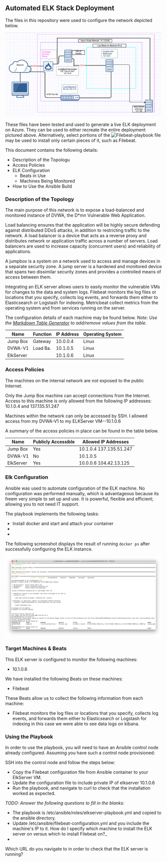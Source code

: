 ## Automated ELK Stack Deployment

The files in this repository were used to configure the network depicted below.

![Diagram](https://github.com/mlinarte25/ELK-Project/blob/master/Images/Screen%20Shot%202020-04-21%20at%209.40.15%20PM.png)

These files have been tested and used to generate a live ELK deployment on Azure. They can be used to either recreate the entire deployment pictured above. Alternatively, select portions of the ![Filebeat-playbook](https://github.com/mlinarte25/ELK-Project/blob/master/filebeat-playbook.yml) file may be used to install only certain pieces of it, such as Filebeat.


This document contains the following details:
- Description of the Topologu
- Access Policies
- ELK Configuration
  - Beats in Use
  - Machines Being Monitored
- How to Use the Ansible Build


### Description of the Topology

The main purpose of this network is to expose a load-balanced and monitored instance of DVWA, the D*mn Vulnerable Web Application.

Load balancing ensures that the application will be highly secure defending against distributed DDoS attacks, in addition to restricting traffic to the network.
A load balancer is a device that acts as a reverse proxy and distributes network or application traffic across a number of servers. Load balancers are used to increase capacity (concurrent users) and reliability of applications.

A jumpbox is a system on a network used to access and manage devices in a separate security zone. A jump server is a hardened and monitored device that spans two dissimilar security zones and provides a controlled means of access between them.

Integrating an ELK server allows users to easily monitor the vulnerable VMs for changes to the data and system logs.
Filebeat monitors the log files or locations that you specify, collects log events, and forwards them either to Elasticsearch or Logstash for indexing.
Metricbeat collect metrics from the operating system and from services running on the server.

The configuration details of each machine may be found below.
_Note: Use the [Markdown Table Generator](http://www.tablesgenerator.com/markdown_tables) to add/remove values from the table_.

| Name     | Function | IP Address | Operating System |
|----------|----------|------------|------------------|
| Jump Box | Gateway  | 10.0.0.4   | Linux            |
| DVWA-V1  | Load Ba. | 10.1.0.5   | Linux            |
| ElkServer|          | 10.1.0.6   | Linux            |

### Access Policies

The machines on the internal network are not exposed to the public Internet. 

Only the Jump Box machine can accept connections from the Internet. Access to this machine is only allowed from the following IP addresses: 10.1.0.4 and 137.135.51.247

Machines within the network can only be accessed by SSH.
I allowed access from my DVWA-V1 to my ELKServer VM--10.1.0.6

A summary of the access policies in place can be found in the table below.

| Name     | Publicly Accessible | Allowed IP Addresses  |
|----------|---------------------|-----------------------|
| Jump Box | Yes                 |10.1.0.4 137.135.51.247|    
| DVWA-V1  | No                  |10.1.0.5               |
|ElkServer | Yes                 |10.0.0.6 104.42.13.125 |

### Elk Configuration

Ansible was used to automate configuration of the ELK machine. No configuration was performed manually, which is advantageous because its freem very simple to set up and use. It is powerful, flexible and efficient; allowing you to not need IT support.

The playbook implements the following tasks:
- Install docker and start and attach your container
- 
- 

The following screenshot displays the result of running `docker ps` after successfully configuring the ELK instance.

![docker ps](https://github.com/mlinarte25/ELK-Project/blob/master/Images/Docker%20ps.png)

### Target Machines & Beats
This ELK server is configured to monitor the following machines:
- 10.1.0.6

We have installed the following Beats on these machines:
- Filebeat

These Beats allow us to collect the following information from each machine:
- Filebeat monitors the log files or locations that you specify, collects log events, and forwards them either to Elasticsearch or Logstash for indexing in this case we were able to see data logs on kibana.

### Using the Playbook
In order to use the playbook, you will need to have an Ansible control node already configured. Assuming you have such a control node provisioned: 

SSH into the control node and follow the steps below:
- Copy the Filebeat configuration file from Ansible container to your ElkServer VM.
- Update the configuration file to include private IP of elkserver 10.1.0.6
- Run the playbook, and navigate to curl to check that the installation worked as expected.

_TODO: Answer the following questions to fill in the blanks:_
- The playbook is /etc/ansible/roles/elkserver-playbook.yml and copied to the ansible directory.
- Update /etc/ansible/filebeat-configuration.yml and you include the machine's IP to it.
How do I specify which machine to install the ELK server on versus which to install Filebeat on?_
- 
Which URL do you navigate to in order to check that the ELK server is running?
